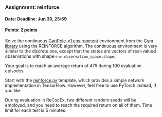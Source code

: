 ### Assignment: reinforce
#### Date: Deadline: Jun 30, 23:59
#### Points: 2 points

Solve the continuous [CartPole-v1 environment](https://www.gymlibrary.ml/environments/classic_control/cart_pole/)
environment from the [Gym library](https://www.gymlibrary.ml/) using the REINFORCE
algorithm. The continuous environment is very similar to the discrete one, except
that the states are vectors of real-valued observations with shape
`env.observation_space.shape`.

Your goal is to reach an average return of 475 during 100 evaluation episodes.

Start with the [reinforce.py](https://github.com/ufal/npfl114/tree/master/labs/13/reinforce.py)
template, which provides a simple network implementation in TensorFlow. However,
feel free to use PyTorch instead, if you like.

During evaluation in ReCodEx, two different random seeds will be employed, and
you need to reach the required return on all of them. Time limit for each test
is 5 minutes.
